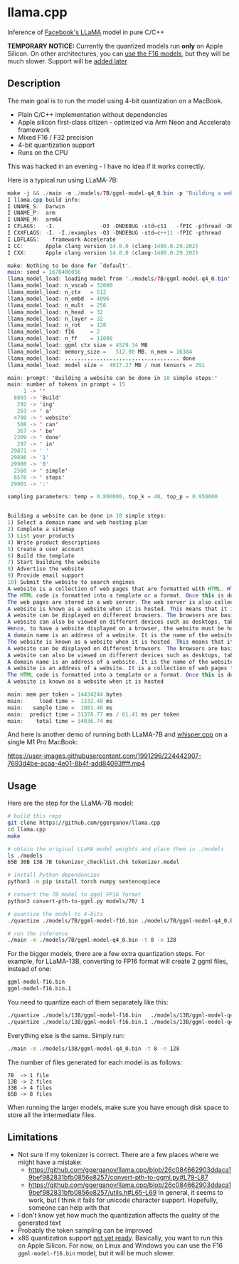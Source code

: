 # llama.cpp

Inference of [Facebook's LLaMA](https://github.com/facebookresearch/llama) model in pure C/C++

**TEMPORARY NOTICE:**
Currently the quantized models run **only** on Apple Silicon. On other architectures, you can [use the F16 models](https://github.com/ggerganov/llama.cpp/issues/2#issuecomment-1464615286), but they will be much slower. Support will be [added later](https://github.com/ggerganov/ggml/pull/27)

## Description

The main goal is to run the model using 4-bit quantization on a MacBook.

- Plain C/C++ implementation without dependencies
- Apple silicon first-class citizen - optimized via Arm Neon and Accelerate framework
- Mixed F16 / F32 precision
- 4-bit quantization support
- Runs on the CPU

This was hacked in an evening - I have no idea if it works correctly.

Here is a typical run using LLaMA-7B:

```java
make -j && ./main -m ./models/7B/ggml-model-q4_0.bin -p "Building a website can be done in 10 simple steps:" -t 8 -n 512
I llama.cpp build info:
I UNAME_S:  Darwin
I UNAME_P:  arm
I UNAME_M:  arm64
I CFLAGS:   -I.              -O3 -DNDEBUG -std=c11   -fPIC -pthread -DGGML_USE_ACCELERATE
I CXXFLAGS: -I. -I./examples -O3 -DNDEBUG -std=c++11 -fPIC -pthread
I LDFLAGS:   -framework Accelerate
I CC:       Apple clang version 14.0.0 (clang-1400.0.29.202)
I CXX:      Apple clang version 14.0.0 (clang-1400.0.29.202)

make: Nothing to be done for `default'.
main: seed = 1678486056
llama_model_load: loading model from './models/7B/ggml-model-q4_0.bin' - please wait ...
llama_model_load: n_vocab = 32000
llama_model_load: n_ctx   = 512
llama_model_load: n_embd  = 4096
llama_model_load: n_mult  = 256
llama_model_load: n_head  = 32
llama_model_load: n_layer = 32
llama_model_load: n_rot   = 128
llama_model_load: f16     = 2
llama_model_load: n_ff    = 11008
llama_model_load: ggml ctx size = 4529.34 MB
llama_model_load: memory_size =   512.00 MB, n_mem = 16384
llama_model_load: .................................... done
llama_model_load: model size =  4017.27 MB / num tensors = 291

main: prompt: 'Building a website can be done in 10 simple steps:'
main: number of tokens in prompt = 15
     1 -> ''
  8893 -> 'Build'
   292 -> 'ing'
   263 -> ' a'
  4700 -> ' website'
   508 -> ' can'
   367 -> ' be'
  2309 -> ' done'
   297 -> ' in'
 29871 -> ' '
 29896 -> '1'
 29900 -> '0'
  2560 -> ' simple'
  6576 -> ' steps'
 29901 -> ':'

sampling parameters: temp = 0.800000, top_k = 40, top_p = 0.950000


Building a website can be done in 10 simple steps:
1) Select a domain name and web hosting plan
2) Complete a sitemap
3) List your products
4) Write product descriptions
5) Create a user account
6) Build the template
7) Start building the website
8) Advertise the website
9) Provide email support
10) Submit the website to search engines
A website is a collection of web pages that are formatted with HTML. HTML is the code that defines what the website looks like and how it behaves.
The HTML code is formatted into a template or a format. Once this is done, it is displayed on the user's browser.
The web pages are stored in a web server. The web server is also called a host. When the website is accessed, it is retrieved from the server and displayed on the user's computer.
A website is known as a website when it is hosted. This means that it is displayed on a host. The host is usually a web server.
A website can be displayed on different browsers. The browsers are basically the software that renders the website on the user's screen.
A website can also be viewed on different devices such as desktops, tablets and smartphones.
Hence, to have a website displayed on a browser, the website must be hosted.
A domain name is an address of a website. It is the name of the website.
The website is known as a website when it is hosted. This means that it is displayed on a host. The host is usually a web server.
A website can be displayed on different browsers. The browsers are basically the software that renders the website on the user’s screen.
A website can also be viewed on different devices such as desktops, tablets and smartphones. Hence, to have a website displayed on a browser, the website must be hosted.
A domain name is an address of a website. It is the name of the website.
A website is an address of a website. It is a collection of web pages that are formatted with HTML. HTML is the code that defines what the website looks like and how it behaves.
The HTML code is formatted into a template or a format. Once this is done, it is displayed on the user’s browser.
A website is known as a website when it is hosted

main: mem per token = 14434244 bytes
main:     load time =  1332.48 ms
main:   sample time =  1081.40 ms
main:  predict time = 31378.77 ms / 61.41 ms per token
main:    total time = 34036.74 ms
```

And here is another demo of running both LLaMA-7B and [whisper.cpp](https://github.com/ggerganov/whisper.cpp) on a single M1 Pro MacBook:

https://user-images.githubusercontent.com/1991296/224442907-7693d4be-acaa-4e01-8b4f-add84093ffff.mp4

## Usage

Here are the step for the LLaMA-7B model:

```bash
# build this repo
git clone https://github.com/ggerganov/llama.cpp
cd llama.cpp
make

# obtain the original LLaMA model weights and place them in ./models
ls ./models
65B 30B 13B 7B tokenizer_checklist.chk tokenizer.model

# install Python dependencies
python3 -m pip install torch numpy sentencepiece

# convert the 7B model to ggml FP16 format
python3 convert-pth-to-ggml.py models/7B/ 1

# quantize the model to 4-bits
./quantize ./models/7B/ggml-model-f16.bin ./models/7B/ggml-model-q4_0.bin 2

# run the inference
./main -m ./models/7B/ggml-model-q4_0.bin -t 8 -n 128
```

For the bigger models, there are a few extra quantization steps. For example, for LLaMA-13B, converting to FP16 format
will create 2 ggml files, instead of one:

```bash
ggml-model-f16.bin
ggml-model-f16.bin.1
```

You need to quantize each of them separately like this:

```bash
./quantize ./models/13B/ggml-model-f16.bin   ./models/13B/ggml-model-q4_0.bin 2
./quantize ./models/13B/ggml-model-f16.bin.1 ./models/13B/ggml-model-q4_0.bin.1 2
```

Everything else is the same. Simply run:

```bash
./main -m ./models/13B/ggml-model-q4_0.bin -t 8 -n 128
```

The number of files generated for each model is as follows:

```
7B  -> 1 file
13B -> 2 files
33B -> 4 files
65B -> 8 files
```

When running the larger models, make sure you have enough disk space to store all the intermediate files.

## Limitations

- Not sure if my tokenizer is correct. There are a few places where we might have a mistake:
  - https://github.com/ggerganov/llama.cpp/blob/26c084662903ddaca19bef982831bfb0856e8257/convert-pth-to-ggml.py#L79-L87
  - https://github.com/ggerganov/llama.cpp/blob/26c084662903ddaca19bef982831bfb0856e8257/utils.h#L65-L69
  In general, it seems to work, but I think it fails for unicode character support. Hopefully, someone can help with that
- I don't know yet how much the quantization affects the quality of the generated text
- Probably the token sampling can be improved
- x86 quantization support [not yet ready](https://github.com/ggerganov/ggml/pull/27). Basically, you want to run this on Apple Silicon. For now, on Linux and Windows you can use the F16 `ggml-model-f16.bin` model, but it will be much slower.

